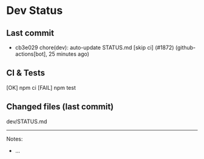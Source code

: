 # Dev Status

## Last commit
- cb3e029 chore(dev): auto-update STATUS.md [skip ci] (#1872) (github-actions[bot], 25 minutes ago)
## CI & Tests
[OK] npm ci
[FAIL] npm test

## Changed files (last commit)
dev/STATUS.md

---
Notes:
- ...

